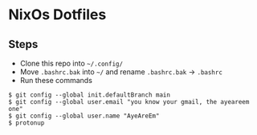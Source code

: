 # NixOs Dotfiles

## Steps
- Clone this repo into `~/.config/`
- Move `.bashrc.bak` into `~/` and rename `.bashrc.bak` -> `.bashrc`
- Run these commands

```console
$ git config --global init.defaultBranch main
$ git config --global user.email "you know your gmail, the ayeareem one"
$ git config --global user.name "AyeAreEm"
$ protonup
```

